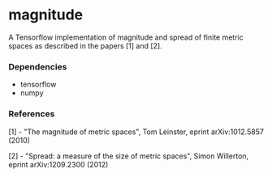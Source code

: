 # magnitude
A Tensorflow implementation of magnitude and spread of finite metric spaces as described in the papers [1] and [2].

### Dependencies
+ tensorflow
+ numpy


### References
[1] - "The magnitude of metric spaces", Tom Leinster, eprint arXiv:1012.5857 (2010)

[2] - "Spread: a measure of the size of metric spaces", Simon Willerton, eprint arXiv:1209.2300 (2012)

